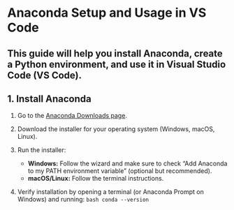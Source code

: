 # Anaconda Setup and Usage in VS Code
This guide will help you install **Anaconda**, create a Python environment, and use it in **Visual Studio Code (VS Code)**.
---

## 1. Install Anaconda
1. Go to the [Anaconda Downloads page](https://www.anaconda.com/products/distribution).
2.  Download the installer for your operating system (Windows, macOS, Linux).
3. Run the installer:
   - **Windows:** Follow the wizard and make sure to check “Add Anaconda to my PATH environment variable” (optional but recommended).
   - **macOS/Linux:** Follow the terminal instructions.

4. Verify installation by opening a terminal (or Anaconda Prompt on Windows) and running:
   ``bash
  conda --version
   ``
